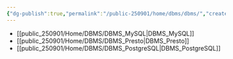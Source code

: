 ```yaml
---
{"dg-publish":true,"permalink":"/public-250901/home/dbms/dbms/","created":"2025-08-21T11:15:59.646+09:00","updated":"2025-08-29T16:18:01.873+09:00"}
---
```




- [[public_250901/Home/DBMS/DBMS_MySQL\|DBMS_MySQL]]
- [[public_250901/Home/DBMS/DBMS_Presto\|DBMS_Presto]]
- [[public_250901/Home/DBMS/DBMS_PostgreSQL\|DBMS_PostgreSQL]]


